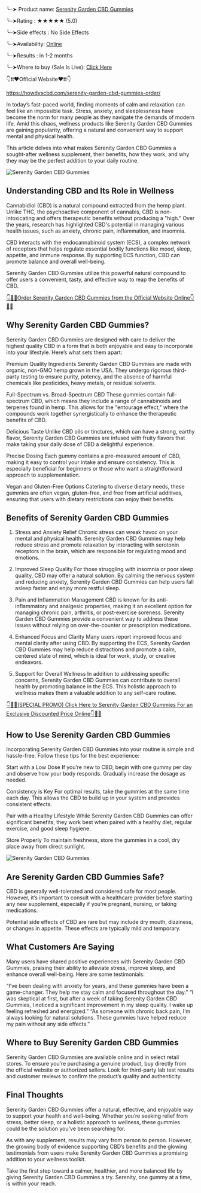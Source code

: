 ╰┈➤ Product name:  [Serenity Garden CBD Gummies](https://howdyscbd.com/serenity-garden-cbd-gummies-order/)

╰┈➤Rating : ★★★★★ (5.0)

╰┈➤Side effects : No Side Effects

╰┈➤Availability: [Online](https://howdyscbd.com/serenity-garden-cbd-gummies-order/)

╰┈➤Results : in 1-2 months

╰┈➤Where to buy (Sale Is Live): [Click Here](https://howdyscbd.com/serenity-garden-cbd-gummies-order/) 

👇❗❗❤️Official Website❤️❗❗👇

https://howdyscbd.com/serenity-garden-cbd-gummies-order/ 

In today’s fast-paced world, finding moments of calm and relaxation can feel like an impossible task. Stress, anxiety, and sleeplessness have become the norm for many people as they navigate the demands of modern life. Amid this chaos, wellness products like Serenity Garden CBD Gummies are gaining popularity, offering a natural and convenient way to support mental and physical health.

This article delves into what makes Serenity Garden CBD Gummies a sought-after wellness supplement, their benefits, how they work, and why they may be the perfect addition to your daily routine.

![Serenity Garden CBD Gummies](https://blogger.googleusercontent.com/img/a/AVvXsEgM6Hq2MzohlscHmIpS0VAu1k9K-SOU2PbWd1yfoJwvKijnFvKmXSENAEOvn25kfkBR2PW45rYBWdL9TkME_42I8UsrfFoYRVSL-Dpj5BMOaez7aQ4OlRkd6GQu-BWOtAwbAHjMFZ4Qf5NSYGP7hiPjRjM0jfyEFKVijJmErsaA7SkIVi-_7w9V561nA-wi=w400-h201)

## Understanding CBD and Its Role in Wellness

Cannabidiol (CBD) is a natural compound extracted from the hemp plant. Unlike THC, the psychoactive component of cannabis, CBD is non-intoxicating and offers therapeutic benefits without producing a "high." Over the years, research has highlighted CBD's potential in managing various health issues, such as anxiety, chronic pain, inflammation, and insomnia.

CBD interacts with the endocannabinoid system (ECS), a complex network of receptors that helps regulate essential bodily functions like mood, sleep, appetite, and immune response. By supporting ECS function, CBD can promote balance and overall well-being.

Serenity Garden CBD Gummies utilize this powerful natural compound to offer users a convenient, tasty, and effective way to reap the benefits of CBD.

[👇🥳😍Order Serenity Garden CBD Gummies from the Official Website Online👇🥳😍](https://howdyscbd.com/serenity-garden-cbd-gummies-order/)


## Why Serenity Garden CBD Gummies?

Serenity Garden CBD Gummies are designed with care to deliver the highest quality CBD in a form that is both enjoyable and easy to incorporate into your lifestyle. Here’s what sets them apart:

Premium Quality Ingredients
Serenity Garden CBD Gummies are made with organic, non-GMO hemp grown in the USA. They undergo rigorous third-party testing to ensure purity, potency, and the absence of harmful chemicals like pesticides, heavy metals, or residual solvents.

Full-Spectrum vs. Broad-Spectrum CBD
These gummies contain full-spectrum CBD, which means they include a range of cannabinoids and terpenes found in hemp. This allows for the "entourage effect," where the compounds work together synergistically to enhance the therapeutic benefits of CBD.

Delicious Taste
Unlike CBD oils or tinctures, which can have a strong, earthy flavor, Serenity Garden CBD Gummies are infused with fruity flavors that make taking your daily dose of CBD a delightful experience.

Precise Dosing
Each gummy contains a pre-measured amount of CBD, making it easy to control your intake and ensure consistency. This is especially beneficial for beginners or those who want a straightforward approach to supplementation.

Vegan and Gluten-Free Options
Catering to diverse dietary needs, these gummies are often vegan, gluten-free, and free from artificial additives, ensuring that users with dietary restrictions can enjoy their benefits.


## Benefits of Serenity Garden CBD Gummies

1. Stress and Anxiety Relief
Chronic stress can wreak havoc on your mental and physical health. Serenity Garden CBD Gummies may help reduce stress and promote relaxation by interacting with serotonin receptors in the brain, which are responsible for regulating mood and emotions.

2. Improved Sleep Quality
For those struggling with insomnia or poor sleep quality, CBD may offer a natural solution. By calming the nervous system and reducing anxiety, Serenity Garden CBD Gummies can help users fall asleep faster and enjoy more restful sleep.

3. Pain and Inflammation Management
CBD is known for its anti-inflammatory and analgesic properties, making it an excellent option for managing chronic pain, arthritis, or post-exercise soreness. Serenity Garden CBD Gummies provide a convenient way to address these issues without relying on over-the-counter or prescription medications.

4. Enhanced Focus and Clarity
Many users report improved focus and mental clarity after using CBD. By supporting the ECS, Serenity Garden CBD Gummies may help reduce distractions and promote a calm, centered state of mind, which is ideal for work, study, or creative endeavors.

5. Support for Overall Wellness
In addition to addressing specific concerns, Serenity Garden CBD Gummies can contribute to overall health by promoting balance in the ECS. This holistic approach to wellness makes them a valuable addition to any self-care routine.

[👇🥳😍(SPECIAL PROMO) Click Here to Serenity Garden CBD Gummies For an Exclusive Discounted Price Online👇🥳😍](https://howdyscbd.com/serenity-garden-cbd-gummies-order/)


## How to Use Serenity Garden CBD Gummies

Incorporating Serenity Garden CBD Gummies into your routine is simple and hassle-free. Follow these tips for the best experience:

Start with a Low Dose
If you’re new to CBD, begin with one gummy per day and observe how your body responds. Gradually increase the dosage as needed.

Consistency is Key
For optimal results, take the gummies at the same time each day. This allows the CBD to build up in your system and provides consistent effects.

Pair with a Healthy Lifestyle
While Serenity Garden CBD Gummies can offer significant benefits, they work best when paired with a healthy diet, regular exercise, and good sleep hygiene.

Store Properly
To maintain freshness, store the gummies in a cool, dry place away from direct sunlight.

![Serenity Garden CBD Gummies](https://blogger.googleusercontent.com/img/a/AVvXsEgCsgAnxIjeEn3JOgwd9Yvgo6q8MDcgeXdSQDyhi-dr4mW7eF1o53RjHnwYdy-vX8Kj3H7XOl0KaPo6KtEBBEzaN-ocBmJhlMPNZb02KU6toJv4byve_ECG4ZUPFjHpH6Y8qOsEDw5XTHzOpJbeIzKzw7EdfCMPLdF_ImrIR5ZbQwVpo1e_FLoD_35tbYor=w400-h225)

## Are Serenity Garden CBD Gummies Safe?

CBD is generally well-tolerated and considered safe for most people. However, it’s important to consult with a healthcare provider before starting any new supplement, especially if you’re pregnant, nursing, or taking medications.

Potential side effects of CBD are rare but may include dry mouth, dizziness, or changes in appetite. These effects are typically mild and temporary.

## What Customers Are Saying

Many users have shared positive experiences with Serenity Garden CBD Gummies, praising their ability to alleviate stress, improve sleep, and enhance overall well-being. Here are some testimonials:

“I’ve been dealing with anxiety for years, and these gummies have been a game-changer. They help me stay calm and focused throughout the day.”
“I was skeptical at first, but after a week of taking Serenity Garden CBD Gummies, I noticed a significant improvement in my sleep quality. I wake up feeling refreshed and energized.”
“As someone with chronic back pain, I’m always looking for natural solutions. These gummies have helped reduce my pain without any side effects.”

## Where to Buy Serenity Garden CBD Gummies

Serenity Garden CBD Gummies are available online and in select retail stores. To ensure you’re purchasing a genuine product, buy directly from the official website or authorized sellers. Look for third-party lab test results and customer reviews to confirm the product’s quality and authenticity.

## Final Thoughts

Serenity Garden CBD Gummies offer a natural, effective, and enjoyable way to support your health and well-being. Whether you’re seeking relief from stress, better sleep, or a holistic approach to wellness, these gummies could be the solution you’ve been searching for.

As with any supplement, results may vary from person to person. However, the growing body of evidence supporting CBD’s benefits and the glowing testimonials from users make Serenity Garden CBD Gummies a promising addition to your wellness toolkit.

Take the first step toward a calmer, healthier, and more balanced life by giving Serenity Garden CBD Gummies a try. Serenity, one gummy at a time, is within your reach.
